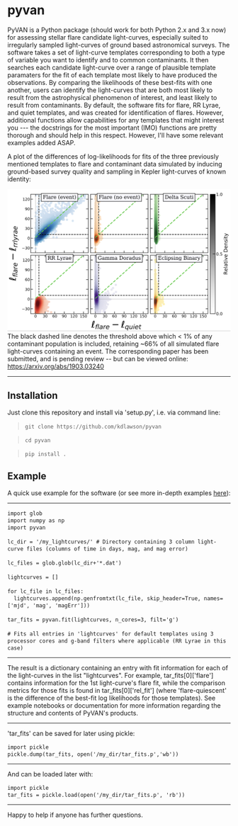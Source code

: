 # pyvan
PyVAN is a Python package (should work for both Python 2.x and 3.x now) for assessing stellar flare candidate light-curves, especially suited to irregularly sampled light-curves of ground based astronomical surveys. The software takes a set of light-curve templates corresponding to both a type of variable you want to identify and to common contaminants. It then searches each candidate light-curve over a range of plausible template paramaters for the fit of each template most likely to have produced the observations. By comparing the likelihoods of these best-fits with one another, users can identify the light-curves that are both most likely to result from the astrophysical phenomenon of interest, and least likely to result from contaminants. By default, the software fits for flare, RR Lyrae, and quiet templates, and was created for identification of flares. However, additional functions allow capabilities for any templates that might interest you --- the docstrings for the most important (IMO) functions are pretty thorough and should help in this respect. However, I'll have some relevant examples added ASAP.

A plot of the differences of log-likelihoods for fits of the three previously mentioned templates to flare and contaminant data simulated by inducing ground-based survey quality and sampling in Kepler light-curves of known identity:

![](images/sim_scatters.png)
The black dashed line denotes the threshold above which < 1% of any contaminant population is included, retaining ~66% of all simulated flare light-curves containing an event. The corresponding paper has been submitted, and is pending review --  but can be viewed online: https://arxiv.org/abs/1903.03240

--------------------------------------------------------------------
## Installation

Just clone this repository and install via 'setup.py', i.e. via command line:

> `git clone https://github.com/kdlawson/pyvan`

> `cd pyvan`

> `pip install .`

## Example

A quick use example for the software (or see more in-depth examples [here](examples/)):

--------------------------------------------------------------------

    import glob 
    import numpy as np 
    import pyvan

    lc_dir = '/my_lightcurves/' # Directory containing 3 column light-curve files (columns of time in days, mag, and mag error)
    
    lc_files = glob.glob(lc_dir+'*.dat')
    
    lightcurves = []
    
    for lc_file in lc_files:
      lightcurves.append(np.genfromtxt(lc_file, skip_header=True, names=['mjd', 'mag', 'magErr']))

    tar_fits = pyvan.fit(lightcurves, n_cores=3, filt='g')
    
    # Fits all entries in 'lightcurves' for default templates using 3 processor cores and g-band filters where applicable (RR Lyrae in this case)
    
--------------------------------------------------------------------

The result is a dictionary containing an entry with fit information for each of the light-curves in the list "lightcurves". For example, tar_fits[0]['flare'] contains information for the 1st light-curve's flare fit, while the comparison metrics for those fits is found in tar_fits[0]['rel_fit'] (where 'flare-quiescent' is the difference of the best-fit log likelihoods for those templates). See example notebooks or documentation for more information regarding the structure and contents of PyVAN's products.

--------------------------------------------------------------------

'tar_fits' can be saved for later using pickle:

    import pickle
    pickle.dump(tar_fits, open('/my_dir/tar_fits.p','wb'))

--------------------------------------------------------------------

And can be loaded later with:

    import pickle
    tar_fits = pickle.load(open('/my_dir/tar_fits.p', 'rb'))

--------------------------------------------------------------------

Happy to help if anyone has further questions.
